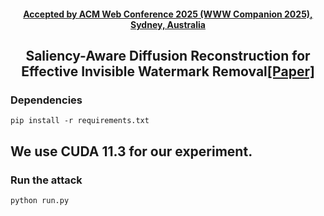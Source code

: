 <h4 align="center"><strong><a href="https://2024.acmmm.org/">Accepted by ACM Web Conference 2025 (WWW Companion 2025), Sydney, Australia</a></strong></h4>
<h2 align="center"><strong>Saliency-Aware Diffusion Reconstruction for Effective Invisible Watermark Removal<a href="https://tanvirnwu.github.io/assets/papers/HazeSpace2M.pdf" target="_blank">[Paper]</a></strong></h2>

### Dependencies
```
pip install -r requirements.txt
````
## We use CUDA 11.3 for our experiment.
### Run the attack
```
python run.py
````
